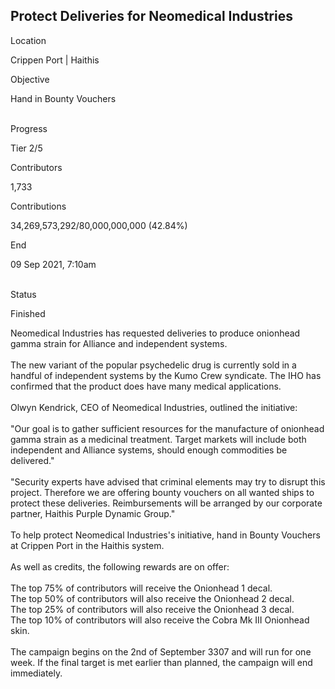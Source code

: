 ## Protect Deliveries for Neomedical Industries

Location

Crippen Port \| Haithis

Objective

Hand in Bounty Vouchers​

\
Progress

Tier 2/5

Contributors

1,733

Contributions

34,269,573,292/80,000,000,000 (42.84%)

End

09 Sep 2021, 7:10am

\
Status

Finished

Neomedical Industries has requested deliveries to produce onionhead
gamma strain for Alliance and independent systems.\
\
The new variant of the popular psychedelic drug is currently sold in a
handful of independent systems by the Kumo Crew syndicate. The IHO has
confirmed that the product does have many medical applications.\
\
Olwyn Kendrick, CEO of Neomedical Industries, outlined the initiative:\
\
\"Our goal is to gather sufficient resources for the manufacture of
onionhead gamma strain as a medicinal treatment. Target markets will
include both independent and Alliance systems, should enough commodities
be delivered.\"\
\
\"Security experts have advised that criminal elements may try to
disrupt this project. Therefore we are offering bounty vouchers on all
wanted ships to protect these deliveries. Reimbursements will be
arranged by our corporate partner, Haithis Purple Dynamic Group.\"\
\
To help protect Neomedical Industries\'s initiative, hand in Bounty
Vouchers at Crippen Port in the Haithis system.\
\
As well as credits, the following rewards are on offer:\
\
The top 75% of contributors will receive the Onionhead 1 decal.\
The top 50% of contributors will also receive the Onionhead 2 decal.\
The top 25% of contributors will also receive the Onionhead 3 decal.\
The top 10% of contributors will also receive the Cobra Mk III Onionhead
skin.\
\
The campaign begins on the 2nd of September 3307 and will run for one
week. If the final target is met earlier than planned, the campaign will
end immediately.

